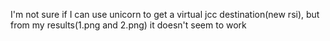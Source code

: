 I'm not sure if I can use unicorn to get a virtual jcc destination(new rsi), but from my results(1.png and 2.png) it doesn't seem to work